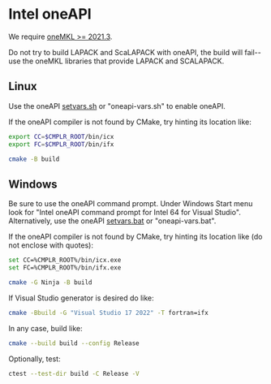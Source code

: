 # Intel oneAPI

We require
[oneMKL >= 2021.3](https://www.intel.com/content/www/us/en/docs/onemkl/developer-guide-linux/2023-2/cmake-config-for-onemkl.html).

Do not try to build LAPACK and ScaLAPACK with oneAPI, the build will fail--use the oneMKL libraries that provide LAPACK and SCALAPACK.

## Linux

Use the oneAPI
[setvars.sh](https://www.intel.com/content/www/us/en/docs/oneapi/programming-guide/2024-1/use-the-setvars-and-oneapi-vars-scripts-with-linux.html)
or "oneapi-vars.sh" to enable oneAPI.

If the oneAPI compiler is not found by CMake, try hinting its location like:

```sh
export CC=$CMPLR_ROOT/bin/icx
export FC=$CMPLR_ROOT/bin/ifx

cmake -B build
```

## Windows

Be sure to use the oneAPI command prompt.
Under Windows Start menu look for "Intel oneAPI command prompt for Intel 64 for Visual Studio".
Alternatively, use the oneAPI
[setvars.bat](https://www.intel.com/content/www/us/en/docs/oneapi/programming-guide/2024-1/use-the-setvars-script-with-windows.html)
or "oneapi-vars.bat".

If the oneAPI compiler is not found by CMake, try hinting its location like (do not enclose with quotes):

```sh
set CC=%CMPLR_ROOT%/bin/icx.exe
set FC=%CMPLR_ROOT%/bin/ifx.exe

cmake -G Ninja -B build
```

If Visual Studio generator is desired do like:

```sh
cmake -Bbuild -G "Visual Studio 17 2022" -T fortran=ifx
```

In any case, build like:

```sh
cmake --build build --config Release
```

Optionally, test:

```sh
ctest --test-dir build -C Release -V
```
